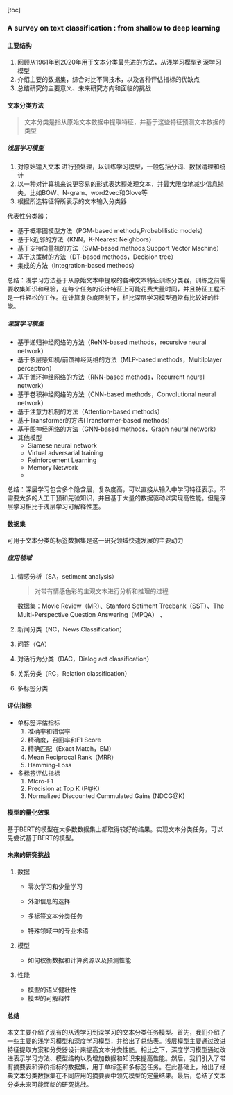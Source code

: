 [toc]



###  A survey on text classification : from shallow to deep learning

#### 主要结构

1. 回顾从1961年到2020年用于文本分类最先进的方法，从浅学习模型到深学习模型
2. 介绍主要的数据集，综合对比不同技术，以及各种评估指标的优缺点
3. 总结研究的主要意义、未来研究方向和面临的挑战

 

#### 文本分类方法

> 文本分类是指从原始文本数据中提取特征，并基于这些特征预测文本数据的类型

##### 浅层学习模型

1. 对原始输入文本 进行预处理，以训练学习模型，一般包括分词、数据清理和统计
2. 以一种对计算机来说更容易的形式表达预处理文本，并最大限度地减少信息损失。比如BOW、N-gram、word2vec和Glove等
3. 根据所选特征将所表示的文本输入分类器

代表性分类器：

* 基于概率图模型方法（PGM-based methods,Probablilistic models）  
* 基于k近邻的方法（KNN，K-Nearest Neighbors）
* 基于支持向量机的方法（SVM-based methods,Support Vector Machine）
* 基于决策树的方法（DT-based methods，Decision tree）
* 集成的方法（Integration-based methods）

总结：浅学习方法基于从原始文本中提取的各种文本特征训练分类器，训练之前需要收集知识和经验，在每个任务的设计特征上可能花费大量时间，并且特征工程不是一件轻松的工作。在计算复杂度限制下，相比深层学习模型通常有比较好的性能。

##### 深度学习模型

* 基于递归神经网络的方法（ReNN-based methods，recursive neural network）
* 基于多层感知机/前馈神经网络的方法（MLP-based methods，Multilplayer perceptron）
* 基于循环神经网络的方法（RNN-based methods，Recurrent neural network）
* 基于卷积神经网络的方法（CNN-based methods，Convolutional neural network）
* 基于注意力机制的方法（Attention-based methods）
* 基于Transformer的方法(Transformer-based methods)
* 基于图神经网络的方法（GNN-based methods，Graph neural network）
* 其他模型
  * Siamese neural network 
  * Virtual adversarial training 
  * Reinforcement Learning
  * Memory Network
  * 

总结：深层学习包含多个隐含层，复杂度高，可以直接从输入中学习特征表示，不需要太多的人工干预和先验知识，并且基于大量的数据驱动以实现高性能。但是深层学习相比于浅层学习可解释性差。

#### 数据集

可用于文本分类的标签数据集是这一研究领域快速发展的主要动力

##### 应用领域

1. 情感分析（SA，setiment analysis）

   > 对带有情感色彩的主观文本进行分析和推理的过程  

   数据集：Movie Review（MR）、Stanford Setiment Treebank（SST）、The Multi-Perspective Question Answering（MPQA）  、  

2.  新闻分类（NC，News Classification）
3. 问答（QA）
4. 对话行为分类（DAC，Dialog act classification）
5. 关系分类（RC，Relation classification）
6. 多标签分类

#### 评估指标

* 单标签评估指标
  1. 准确率和错误率
  2. 精确度，召回率和F1 Score
  3. 精确匹配（Exact Match，EM）
  4. Mean Reciprocal Rank（MRR）
  5. Hamming-Loss
* 多标签评估指标
  1. MIcro-F1
  2. Precision at Top K (P@K)
  3. Normalized Discounted Cummulated Gains (NDCG@K)

#### 模型的量化效果

基于BERT的模型在大多数数据集上都取得较好的结果。实现文本分类任务，可以先尝试基于BERT的模型。

#### 未来的研究挑战

1. 数据

   * 零次学习和少量学习

   * 外部信息的选择
   * 多标签文本分类任务
   * 特殊领域中的专业术语

2. 模型

   * 如何权衡数据和计算资源以及预测性能

3. 性能

   * 模型的语义健壮性
   * 模型的可解释性

#### 总结 

本文主要介绍了现有的从浅学习到深学习的文本分类任务模型。首先，我们介绍了一些主要的浅学习模型和深度学习模型，并给出了总结表。浅层模型主要通过改进特征提取方案和分类器设计来提高文本分类性能。相比之下，深度学习模型通过改进表示学习方法、模型结构以及增加数据和知识来提高性能。然后，我们引入了带有摘要表和评价指标的数据集，用于单标签和多标签任务。在此基础上，给出了经典文本分类数据集在不同应用的摘要表中领先模型的定量结果。最后，总结了文本分类未来可能面临的研究挑战。



​	



 







 
